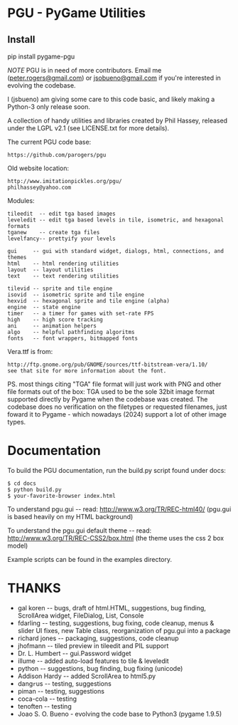 PGU - PyGame Utilities
======================

Install
--------

pip install pygame-pgu


*NOTE* PGU is in need of more contributors. Email me (peter.rogers@gmail.com)
or jsobueno@gmail.com if you're interested in evolving the codebase.

I (jsbueno) am giving some care to this code basic, and likely
making a Python-3 only release soon.

A collection of handy utilities and libraries created by Phil Hassey, released
under the LGPL v2.1 (see LICENSE.txt for more details).

The current PGU code base:

    https://github.com/parogers/pgu

Old website location:

    http://www.imitationpickles.org/pgu/
    philhassey@yahoo.com



Modules:

    tileedit  -- edit tga based images
    leveledit -- edit tga based levels in tile, isometric, and hexagonal formats
    tganew    -- create tga files
    levelfancy-- prettyify your levels

    gui     -- gui with standard widget, dialogs, html, connections, and themes
    html    -- html rendering utilities
    layout  -- layout utilities
    text    -- text rendering utilities

    tilevid -- sprite and tile engine
    isovid  -- isometric sprite and tile engine
    hexvid  -- hexagonal sprite and tile engine (alpha)
    engine  -- state engine
    timer   -- a timer for games with set-rate FPS
    high    -- high score tracking
    ani     -- animation helpers
    algo    -- helpful pathfinding algoritms
    fonts   -- font wrappers, bitmapped fonts

Vera.ttf is from:

    http://ftp.gnome.org/pub/GNOME/sources/ttf-bitstream-vera/1.10/
    see that site for more information about the font.

PS. most things citing "TGA" file format will just work
with PNG and other file formats out of the box:
TGA used to be the sole 32bit image format supported
directly by Pygame when the codebase was created. The
codebase does no verification on the filetypes or
requested filenames, just foward it to Pygame -
which nowadays (2024) support a lot of other
image types.

Documentation
=============

To build the PGU documentation, run the build.py script found under docs:

    $ cd docs
    $ python build.py
    $ your-favorite-browser index.html

To understand pgu.gui -- read:
    http://www.w3.org/TR/REC-html40/
    (pgu.gui is based heavily on my HTML background)

To understand the pgu.gui default theme -- read:
    http://www.w3.org/TR/REC-CSS2/box.html
    (the theme uses the css 2 box model)

Example scripts can be found in the examples directory.

THANKS
======

* gal koren -- bugs, draft of html.HTML, suggestions, bug finding, ScrollArea widget, FileDialog, List, Console
* fdarling -- testing, suggestions, bug fixing, code cleanup, menus & slider UI fixes, new Table class, reorganization of pgu.gui into a package
* richard jones -- packaging, suggestions, code cleanup
* jhofmann -- tiled preview in tileedit and PIL support
* Dr. L. Humbert -- gui.Password widget
* illume -- added auto-load features to tile & leveledit
* python -- suggestions, bug finding, bug fixing (unicode)
* Addison Hardy -- added ScrollArea to html5.py
* dang`r`us -- testing, suggestions
* piman -- testing, suggestions
* coca-cola -- testing
* tenoften -- testing
* Joao S. O. Bueno - evolving the code base to Python3 (pygame 1.9.5)
